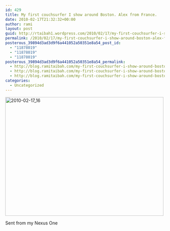 ```yaml
---
id: 429
title: My first couchsurfer I show around Boston. Alex from France.
date: 2010-02-17T21:32:32+00:00
author: rami
layout: post
guid: http://rtaibah1.wordpress.com/2010/02/17/my-first-couchsurfer-i-show-around-boston-alex-from-france
permalink: /2010/02/17/my-first-couchsurfer-i-show-around-boston-alex-from-france/
posterous_39894d3ad3d9f6a441052a50351e8a54_post_id:
  - "11878019"
  - "11878019"
  - "11878019"
posterous_39894d3ad3d9f6a441052a50351e8a54_permalink:
  - http://blog.ramitaibah.com/my-first-couchsurfer-i-show-around-boston-ale
  - http://blog.ramitaibah.com/my-first-couchsurfer-i-show-around-boston-ale
  - http://blog.ramitaibah.com/my-first-couchsurfer-i-show-around-boston-ale
categories:
  - Uncategorized
---
```

<div class='p_embed p_image_embed'>
  <a href="http://139.59.20.41/wp-content/uploads/2011/12/2010-02-17_16-27-07-scaled-1000.jpg"><img alt="2010-02-17_16" height="375" src="http://139.59.20.41/wp-content/uploads/2011/12/2010-02-17_16-27-07-scaled-1000.jpg?w=300" width="500" /></a>
</div></p> 

Sent from my Nexus One